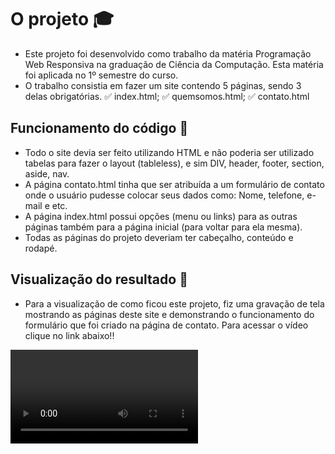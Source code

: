 # O projeto 🎓
- Este projeto foi desenvolvido como trabalho da matéria Programação Web Responsiva na graduação de Ciência da Computação. Esta matéria foi aplicada no 1º semestre do curso.
- O trabalho consistia em fazer um site contendo 5 páginas, sendo 3 delas obrigatórias. ✅ index.html; ✅ quemsomos.html; ✅ contato.html


## Funcionamento do código 🚀
- Todo o site devia ser feito utilizando HTML e não poderia ser utilizado tabelas para fazer o layout (tableless), e sim DIV, header, footer, section, aside, nav.
- A página contato.html tinha que ser atribuída a um formulário de contato onde o usuário pudesse colocar seus dados como: Nome, telefone, e-mail e etc.
- A página index.html possui opções (menu ou links) para as outras páginas também para a página inicial (para voltar para ela mesma).
- Todas as páginas do projeto deveriam ter cabeçalho, conteúdo e rodapé. 
  
## Visualização do resultado 👀
- Para a visualização de como ficou este projeto, fiz uma gravação de tela mostrando as páginas deste site e demonstrando o funcionamento do formulário que foi criado na página de contato. Para acessar o vídeo clique no link abaixo!!

![Demonstração de funcionamento: Site HTML+CSS](https://github.com/guiluzz/SiteHTML-CSS/blob/main/Assets/Receitas%20para%20todo%20tempo.mp4)
